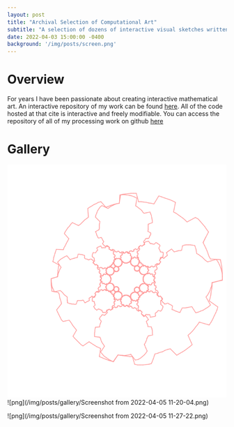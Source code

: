 ```yaml
---
layout: post
title: "Archival Selection of Computational Art"
subtitle: "A selection of dozens of interactive visual sketches written in Processing, mathematical explorations."
date: 2022-04-03 15:00:00 -0400
background: '/img/posts/screen.png'
---
```


# Overview

For years I have been passionate about creating interactive mathematical art. An interactive repository of my work can be found [here](https://openprocessing.org/user/66644?view=sketches). All of the code hosted at that cite is interactive and freely modifiable. You can access the repository of all of my processing work on github [here](https://github.com/oliver-adams-b/processing_math_sketch_collection)

# Gallery

![png](/img/posts/gallery/gears.png)
![png](/img/posts/gallery/Screenshot from 2022-04-05 11-20-04.png)

![png](/img/posts/gallery/Screenshot from 2022-04-05 11-27-22.png)